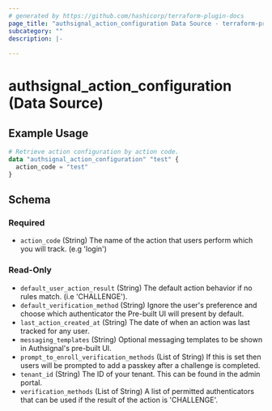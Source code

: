 ```yaml
---
# generated by https://github.com/hashicorp/terraform-plugin-docs
page_title: "authsignal_action_configuration Data Source - terraform-provider-authsignal"
subcategory: ""
description: |-
  
---
```


# authsignal_action_configuration (Data Source)



## Example Usage

```terraform
# Retrieve action configuration by action code.
data "authsignal_action_configuration" "test" {
  action_code = "test"
}
```

<!-- schema generated by tfplugindocs -->
## Schema

### Required

- `action_code` (String) The name of the action that users perform which you will track. (e.g 'login')

### Read-Only

- `default_user_action_result` (String) The default action behavior if no rules match. (i.e 'CHALLENGE').
- `default_verification_method` (String) Ignore the user's preference and choose which authenticator the Pre-built UI will present by default.
- `last_action_created_at` (String) The date of when an action was last tracked for any user.
- `messaging_templates` (String) Optional messaging templates to be shown in Authsignal's pre-built UI.
- `prompt_to_enroll_verification_methods` (List of String) If this is set then users will be prompted to add a passkey after a challenge is completed.
- `tenant_id` (String) The ID of your tenant. This can be found in the admin portal.
- `verification_methods` (List of String) A list of permitted authenticators that can be used if the result of the action is 'CHALLENGE'.
